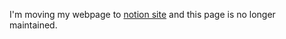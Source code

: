 
I'm moving my webpage to [notion site](https://yaofu.notion.site) and this page is no longer maintained.


